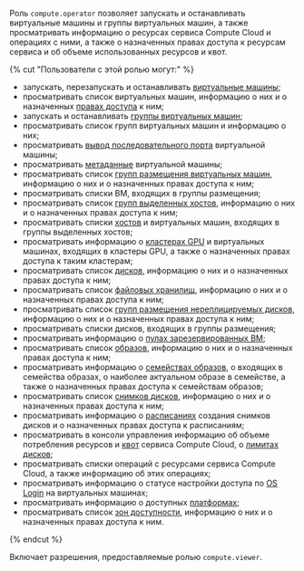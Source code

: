Роль `compute.operator` позволяет запускать и останавливать виртуальные машины и группы виртуальных машин, а также просматривать информацию о ресурсах сервиса Compute Cloud и операциях с ними, а также о назначенных правах доступа к ресурсам сервиса и об объеме использованных ресурсов и квот.

{% cut "Пользователи с этой ролью могут:" %}

* запускать, перезапускать и останавливать [виртуальные машины](../../compute/concepts/vm.md);
* просматривать список виртуальных машин, информацию о них и о назначенных [правах доступа](../../iam/concepts/access-control/index.md) к ним;
* запускать и останавливать [группы виртуальных машин](../../compute/concepts/instance-groups/index.md);
* просматривать список групп виртуальных машин и информацию о них;
* просматривать [вывод последовательного порта](../../compute/operations/vm-info/get-serial-port-output.md) виртуальной машины;
* просматривать [метаданные](../../compute/concepts/vm-metadata.md) виртуальной машины;
* просматривать список [групп размещения виртуальных машин](../../compute/concepts/placement-groups.md), информацию о них и о назначенных правах доступа к ним;
* просматривать списки ВМ, входящих в группы размещения;
* просматривать список [групп выделенных хостов](../../compute/concepts/dedicated-host.md#host-group-size), информацию о них и о назначенных правах доступа к ним;
* просматривать списки [хостов](../../compute/concepts/dedicated-host.md) и виртуальных машин, входящих в группы выделенных хостов;
* просматривать информацию о [кластерах GPU](../../compute/concepts/gpus.md#gpu-clusters) и виртуальных машинах, входящих в кластеры GPU, а также о назначенных правах доступа к таким кластерам;
* просматривать список [дисков](../../compute/concepts/disk.md), информацию о них и о назначенных правах доступа к ним;
* просматривать список [файловых хранилищ](../../compute/concepts/filesystem.md), информацию о них и о назначенных правах доступа к ним;
* просматривать список [групп размещения нереплицируемых дисков](../../compute/concepts/disk-placement-group.md), информацию о них и о назначенных правах доступа к ним;
* просматривать списки дисков, входящих в группы размещения;
* просматривать информацию о [пулах зарезервированных ВМ](../../compute/concepts/reserved-pools.md);
* просматривать список [образов](../../compute/concepts/image.md), информацию о них и о назначенных правах доступа к ним;
* просматривать информацию о [семействах образов](../../compute/concepts/image.md#family), о входящих в семейства образах, о наиболее актуальном образе в семействе, а также о назначенных правах доступа к семействам образов;
* просматривать список [снимков дисков](../../compute/concepts/snapshot.md), информацию о них и о назначенных правах доступа к ним;
* просматривать информацию о [расписаниях](../../compute/concepts/snapshot-schedule.md) создания снимков дисков и о назначенных правах доступа к расписаниям;
* просматривать в консоли управления информацию об объеме потребления ресурсов и [квот](../../compute/concepts/limits.md#compute-quotas) сервиса Compute Cloud, о [лимитах дисков](../../compute/concepts/limits.md#compute-limits-disks);
* просматривать списки операций с ресурсами сервиса Compute Cloud, а также информацию об этих операциях;
* просматривать информацию о статусе настройки доступа по [OS Login](../../organization/concepts/os-login.md) на виртуальных машинах;
* просматривать информацию о доступных [платформах](../../compute/concepts/vm-platforms.md);
* просматривать список [зон доступности](../../overview/concepts/geo-scope.md), информацию о них и о назначенных правах доступа к ним.

{% endcut %}

Включает разрешения, предоставляемые ролью `compute.viewer`.